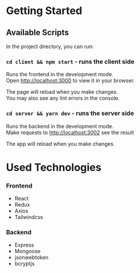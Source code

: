 # Getting Started

## Available Scripts

In the project directory, you can run:

### `cd client && npm start` - runs the client side

Runs the frontend in the development mode.\
Open [http://localhost:3000](http://localhost:3000) to view it in your browser.

The page will reload when you make changes.\
You may also see any lint errors in the console.

### `cd server && yarn dev` - runs the server side

Runs the backend in the development mode.\
Make requests to [http://localhost:3002](http://localhost:3002) see the result

The app will reload when you make changes.

# Used Technologies

### Frontend

-   React
-   Redux
-   Axios
-   Tailwindcss

### Backend

-   Express
-   Mongoose
-   jsonwebtoken
-   bcryptjs
